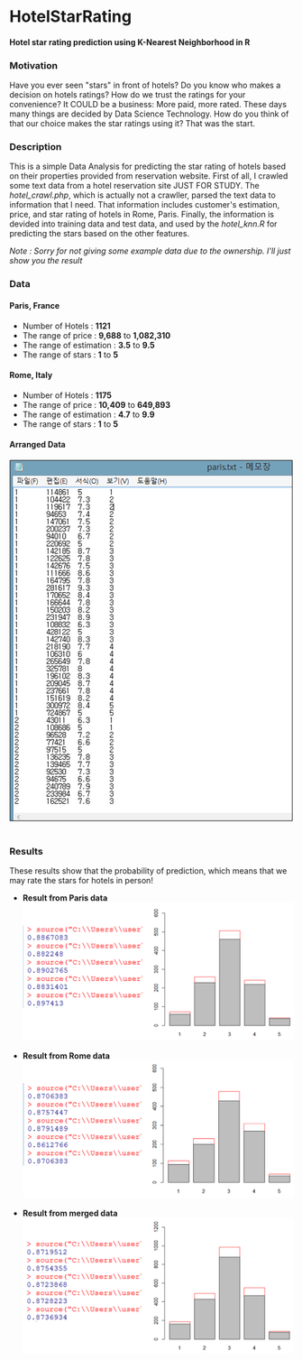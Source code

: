 # HotelStarRating
#### Hotel star rating prediction using K-Nearest Neighborhood in R  
  
### Motivation  
Have you ever seen "stars" in front of hotels? Do you know who makes a decision on hotels ratings? 
How do we trust the ratings for your convenience? It COULD be a business: More paid, more rated. 
These days many things are decided by Data Science Technology. How do you think of that our choice makes the star ratings using it? 
That was the start.
    
### Description  
This is a simple Data Analysis for predicting the star rating of hotels based on their properties provided from reservation website. 
First of all, I crawled some text data from a hotel reservation site JUST FOR STUDY. 
The _hotel_crawl.php_, which is actually not a crawller, parsed the text data to information that I need. 
That information includes customer's estimation, price, and star rating of hotels in Rome, Paris. 
Finally, the information is devided into training data and test data, 
and used by the _hotel_knn.R_ for predicting the stars based on the other features.  
  
_Note : Sorry for not giving some example data due to the ownership. I'll just show you the result_  
  
### Data
#### Paris, France  
- Number of Hotels : **1121**  
- The range of price : **9,688** to **1,082,310**  
- The range of estimation : **3.5** to **9.5**  
- The range of stars : **1** to **5**  
  
#### Rome, Italy  
- Number of Hotels : **1175**  
- The range of price : **10,409** to **649,893**  
- The range of estimation : **4.7** to **9.9**  
- The range of stars : **1** to **5**  
  
#### Arranged Data  
![Data](./images/data.PNG)
&nbsp;
### Results  
These results show that the probability of prediction, which means that we may rate the stars for hotels in person!  
* **Result from Paris data**  
![Paris](./images/paris_result.png)
&nbsp;  
* **Result from Rome data**  
![Rome](./images/rome_result.png)
&nbsp;
* **Result from merged data**  
![Both](./images/merged_result.png)
&nbsp;  
